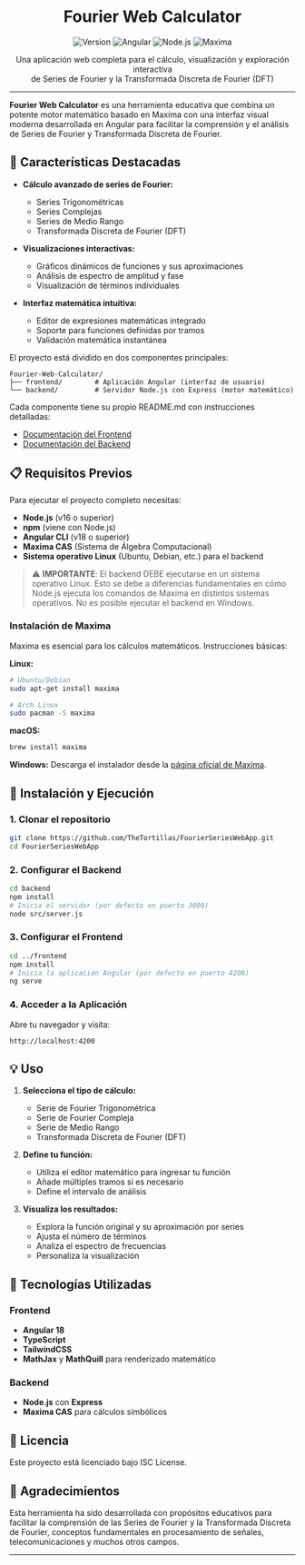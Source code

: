 <div align="center">
  <h1>Fourier Web Calculator</h1>
  
  <p>
    <img src="https://img.shields.io/badge/Version-1.0.0-brightgreen" alt="Version"/>
    <img src="https://img.shields.io/badge/Angular-18-red" alt="Angular"/>
    <img src="https://img.shields.io/badge/Node.js-16+-green" alt="Node.js"/>
    <img src="https://img.shields.io/badge/Maxima-CAS-blue" alt="Maxima"/>
  </p>

  <p>Una aplicación web completa para el cálculo, visualización y exploración interactiva<br>de Series de Fourier y la Transformada Discreta de Fourier (DFT)</p>
  
  <hr>
</div>

**Fourier Web Calculator** es una herramienta educativa que combina un potente motor matemático basado en Maxima con una interfaz visual moderna desarrollada en Angular para facilitar la comprensión y el análisis de Series de Fourier y Transformada Discreta de Fourier.

## 🌟 Características Destacadas

- **Cálculo avanzado de series de Fourier:**

  - Series Trigonométricas
  - Series Complejas
  - Series de Medio Rango
  - Transformada Discreta de Fourier (DFT)

- **Visualizaciones interactivas:**

  - Gráficos dinámicos de funciones y sus aproximaciones
  - Análisis de espectro de amplitud y fase
  - Visualización de términos individuales

- **Interfaz matemática intuitiva:**
  - Editor de expresiones matemáticas integrado
  - Soporte para funciones definidas por tramos
  - Validación matemática instantánea

El proyecto está dividido en dos componentes principales:

```
Fourier-Web-Calculator/
├── frontend/        # Aplicación Angular (interfaz de usuario)
└── backend/         # Servidor Node.js con Express (motor matemático)
```

Cada componente tiene su propio README.md con instrucciones detalladas:

- [Documentación del Frontend](./frontend/README.md)
- [Documentación del Backend](./backend/README.md)

## 📋 Requisitos Previos

Para ejecutar el proyecto completo necesitas:

- **Node.js** (v16 o superior)
- **npm** (viene con Node.js)
- **Angular CLI** (v18 o superior)
- **Maxima CAS** (Sistema de Álgebra Computacional)
- **Sistema operativo Linux** (Ubuntu, Debian, etc.) para el backend

> ⚠️ **IMPORTANTE**: El backend DEBE ejecutarse en un sistema operativo Linux. Esto se debe a diferencias fundamentales en cómo Node.js ejecuta los comandos de Maxima en distintos sistemas operativos. No es posible ejecutar el backend en Windows.

### Instalación de Maxima

Maxima es esencial para los cálculos matemáticos. Instrucciones básicas:

**Linux:**

```bash
# Ubuntu/Debian
sudo apt-get install maxima

# Arch Linux
sudo pacman -S maxima
```

**macOS:**

```bash
brew install maxima
```

**Windows:**
Descarga el instalador desde la [página oficial de Maxima](https://maxima.sourceforge.io/download.html).

## 🚀 Instalación y Ejecución

### 1. Clonar el repositorio

```bash
git clone https://github.com/TheTortillas/FourierSeriesWebApp.git
cd FourierSeriesWebApp
```

### 2. Configurar el Backend

```bash
cd backend
npm install
# Inicia el servidor (por defecto en puerto 3000)
node src/server.js
```

### 3. Configurar el Frontend

```bash
cd ../frontend
npm install
# Inicia la aplicación Angular (por defecto en puerto 4200)
ng serve
```

### 4. Acceder a la Aplicación

Abre tu navegador y visita:

```
http://localhost:4200
```

## 💡 Uso

1. **Selecciona el tipo de cálculo:**

   - Serie de Fourier Trigonométrica
   - Serie de Fourier Compleja
   - Serie de Medio Rango
   - Transformada Discreta de Fourier (DFT)

2. **Define tu función:**

   - Utiliza el editor matemático para ingresar tu función
   - Añade múltiples tramos si es necesario
   - Define el intervalo de análisis

3. **Visualiza los resultados:**
   - Explora la función original y su aproximación por series
   - Ajusta el número de términos
   - Analiza el espectro de frecuencias
   - Personaliza la visualización

## 🔧 Tecnologías Utilizadas

### Frontend

- **Angular 18**
- **TypeScript**
- **TailwindCSS**
- **MathJax** y **MathQuill** para renderizado matemático

### Backend

- **Node.js** con **Express**
- **Maxima CAS** para cálculos simbólicos


## 📜 Licencia

Este proyecto está licenciado bajo ISC License.

## 🙏 Agradecimientos

Esta herramienta ha sido desarrollada con propósitos educativos para facilitar la comprensión de las Series de Fourier y la Transformada Discreta de Fourier, conceptos fundamentales en procesamiento de señales, telecomunicaciones y muchos otros campos.

---
